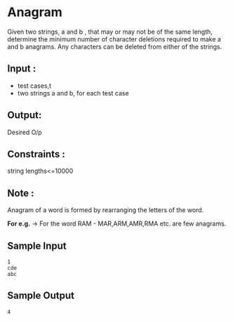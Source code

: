 # Anagram

Given two strings, a and b , that may or may not be of the same length,
determine the minimum number of character deletions required to make a and b
anagrams. Any characters can be deleted from either of the strings.

## Input :

- test cases,t
- two strings a and b, for each test case

## Output:

Desired O/p

## Constraints :

string lengths<=10000

## Note :

Anagram of a word is formed by rearranging the letters of the word.

**For e.g.** -> For the word RAM - MAR,ARM,AMR,RMA etc. are few anagrams.

## Sample Input

```
1
cde
abc
```

## Sample Output

```
4
```
